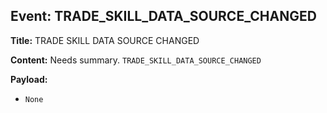 ## Event: TRADE_SKILL_DATA_SOURCE_CHANGED

**Title:** TRADE SKILL DATA SOURCE CHANGED

**Content:**
Needs summary.
`TRADE_SKILL_DATA_SOURCE_CHANGED`

**Payload:**
- `None`